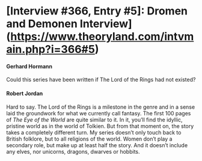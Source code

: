 # [Interview #366, Entry #5]: Dromen and Demonen Interview](https://www.theoryland.com/intvmain.php?i=366#5)

#### Gerhard Hormann

Could this series have been written if The Lord of the Rings had not existed?

#### Robert Jordan

Hard to say. The Lord of the Rings is a milestone in the genre and in a sense laid the groundwork for what we currently call fantasy. The first 100 pages of
*The Eye of the World*
are quite similar to it. In it, you’ll find the idyllic, pristine world as in the world of Tolkien. But from that moment on, the story takes a completely different turn. My series doesn’t only touch back to British folklore, but to all religions of the world. Women don’t play a secondary role, but make up at least half the story. And it doesn’t include any elves, nor unicorns, dragons, dwarves or hobbits.

